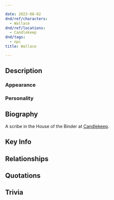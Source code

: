 ```yaml
---

date: 2023-08-02
dnd/ref/characters:
  - Wallace
dnd/ref/locations:
  - Candlekeep
dnd/tags:
  - npc
title: Wallace

---
```


## Description

### Appearance

### Personality

## Biography

A scribe in the House of the Binder at [Candlekeep](/dnd/locations/candlekeep).

## Key Info

## Relationships

## Quotations

## Trivia
